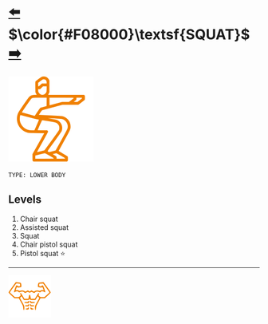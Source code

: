 # [:arrow_left:][prev] $\color{#F08000}\textsf{SQUAT}$ [:arrow_right:][next]

[![icon]](#)

`TYPE: LOWER BODY`

## Levels

1. Chair squat
2. Assisted squat
3. Squat
4. Chair pistol squat
5. Pistol squat :star:

---

[![abs](../icons/six_pack_little.svg)](../training-1.md "Training 1")

<!-- predefined -->
[next]: vertical-push-up.md "Vertical push-up"
[prev]: push-up.md.md "Push-up"

<!-- icons -->
[icon]: ../icons/squat.svg
